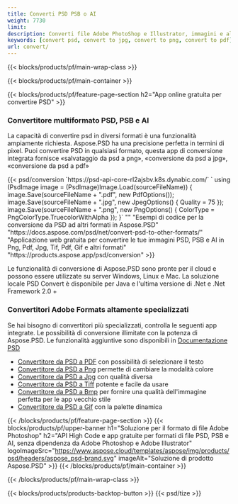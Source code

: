 ```yaml
---
title: Converti PSD PSB o AI
weight: 7730
limit: 
description: Converti file Adobe PhotoShop e Illustrator, immagini e altri formati
keywords: [convert psd, convert to jpg, convert to png, convert to pdf]
url: convert/
---
```


{{< blocks/products/pf/main-wrap-class >}}

{{< blocks/products/pf/main-container >}}

{{< blocks/products/pf/feature-page-section h2="App online gratuita per convertire PSD" >}}
<h3 class="headingpdleft">Convertitore multiformato PSD, PSB e AI</h3>
<p>La capacità di convertire psd in diversi formati è una funzionalità ampiamente richiesta. Aspose.PSD ha una precisione perfetta in termini di pixel. Puoi convertire PSD in qualsiasi formato, questa app di conversione integrata fornisce «salvataggio da psd a png», «conversione da psd a jpg», «conversione da psd a pdf»</p>
{{< psd/conversion `https://psd-api-core-rl2ajsbv.k8s.dynabic.com/` 
`    using (PsdImage image = (PsdImage)Image.Load(sourceFileName))
    {
        image.Save(sourceFileName + ".pdf", new PdfOptions());
        image.Save(sourceFileName + ".jpg",  new JpegOptions() { Quality = 75 });
        image.Save(sourceFileName + ".png",  new PngOptions() {  ColorType = PngColorType.TruecolorWithAlpha });
    }` 
"" 
"Esempi di codice per la conversione da PSD ad altri formati in Aspose.PSD"  "https://docs.aspose.com/psd/net/convert-psd-to-other-formats/" 
"Applicazione web gratuita per convertire le tue immagini PSD, PSB e AI in Png, Pdf, Jpg, Tif, Pdf, Gif e altri formati" "https://products.aspose.app/psd/conversion" >}}
<br />
<p>Le funzionalità di conversione di Aspose.PSD sono pronte per il cloud e possono essere utilizzate su server Windows, Linux e Mac. La soluzione locale PSD Convert è disponibile per Java e l'ultima versione di .Net e .Net Framework 2.0 +</p>

<h3 class="headingpdleft">Convertitori Adobe Formats altamente specializzati</h3>
<p>Se hai bisogno di convertitori più specializzati, controlla le seguenti app integrate. Le possibilità di conversione illimitate con la potenza di Aspose.PSD. Le funzionalità aggiuntive sono disponibili in <a href="https://docs.aspose.com/psd/">Documentazione PSD</a></p>
<ul>
<li><a href="to-pdf">Convertitore da PSD a PDF</a> con possibilità di selezionare il testo</li>
<li><a href="to-png">Convertitore da PSD a Png</a> permette di cambiare la modalità colore</li>
<li><a href="to-jpg">Convertitore da PSD a Jpg</a> con qualità diversa</li>
<li><a href="to-tiff">Convertitore da PSD a Tiff</a> potente e facile da usare</li>
<li><a href="to-bmp">Convertitore da PSD a Bmp</a> per fornire una qualità dell'immagine perfetta per le app vecchio stile</li>
<li><a href="to-gif">Convertitore da PSD a Gif</a> con la palette dinamica</li>
</ul>

{{< /blocks/products/pf/feature-page-section >}}
{{< blocks/products/pf/upper-banner h1="Soluzione per il formato di file Adobe Photoshop" h2="API High Code e app gratuite per formati di file PSD, PSB e AI, senza dipendenza da Adobe Photoshop e Adobe Illustrator" logoImageSrc="https://www.aspose.cloud/templates/aspose/img/products/psd/headers/aspose_psd-brand.svg" imageAlt="Soluzione di prodotto Aspose.PSD" >}}
{{< /blocks/products/pf/main-container >}}


{{< /blocks/products/pf/main-wrap-class >}}

{{< blocks/products/products-backtop-button >}}
{{< psd/tize >}}
